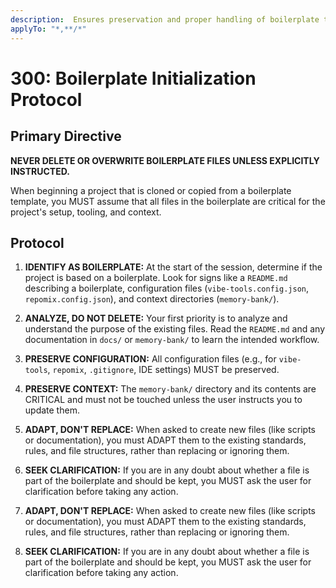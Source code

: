 ```yaml
---
description:  Ensures preservation and proper handling of boilerplate template files
applyTo: "*,**/*"
---
```


# 300: Boilerplate Initialization Protocol

## Primary Directive
**NEVER DELETE OR OVERWRITE BOILERPLATE FILES UNLESS EXPLICITLY INSTRUCTED.**

When beginning a project that is cloned or copied from a boilerplate template, you MUST assume that all files in the boilerplate are critical for the project's setup, tooling, and context.

## Protocol
1.  **IDENTIFY AS BOILERPLATE:** At the start of the session, determine if the project is based on a boilerplate. Look for signs like a `README.md` describing a boilerplate, configuration files (`vibe-tools.config.json`, `repomix.config.json`), and context directories (`memory-bank/`).
2.  **ANALYZE, DO NOT DELETE:** Your first priority is to analyze and understand the purpose of the existing files. Read the `README.md` and any documentation in `docs/` or `memory-bank/` to learn the intended workflow.
3.  **PRESERVE CONFIGURATION:** All configuration files (e.g., for `vibe-tools`, `repomix`, `.gitignore`, IDE settings) MUST be preserved.
4.  **PRESERVE CONTEXT:** The `memory-bank/` directory and its contents are CRITICAL and must not be touched unless the user instructs you to update them.
5.  **ADAPT, DON'T REPLACE:** When asked to create new files (like scripts or documentation), you must ADAPT them to the existing standards, rules, and file structures, rather than replacing or ignoring them.
6.  **SEEK CLARIFICATION:** If you are in any doubt about whether a file is part of the boilerplate and should be kept, you MUST ask the user for clarification before taking any action.

5.  **ADAPT, DON'T REPLACE:** When asked to create new files (like scripts or documentation), you must ADAPT them to the existing standards, rules, and file structures, rather than replacing or ignoring them.
6.  **SEEK CLARIFICATION:** If you are in any doubt about whether a file is part of the boilerplate and should be kept, you MUST ask the user for clarification before taking any action.
